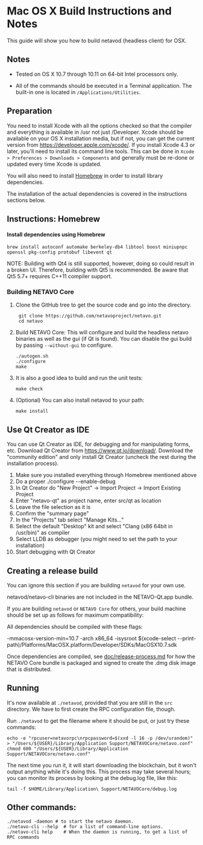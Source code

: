 Mac OS X Build Instructions and Notes
====================================
This guide will show you how to build netavod (headless client) for OSX.

Notes
-----

* Tested on OS X 10.7 through 10.11 on 64-bit Intel processors only.

* All of the commands should be executed in a Terminal application. The
built-in one is located in `/Applications/Utilities`.

Preparation
-----------

You need to install Xcode with all the options checked so that the compiler
and everything is available in /usr not just /Developer. Xcode should be
available on your OS X installation media, but if not, you can get the
current version from https://developer.apple.com/xcode/. If you install
Xcode 4.3 or later, you'll need to install its command line tools. This can
be done in `Xcode > Preferences > Downloads > Components` and generally must
be re-done or updated every time Xcode is updated.

You will also need to install [Homebrew](http://brew.sh) in order to install library
dependencies.

The installation of the actual dependencies is covered in the instructions
sections below.

Instructions: Homebrew
----------------------

#### Install dependencies using Homebrew

    brew install autoconf automake berkeley-db4 libtool boost miniupnpc openssl pkg-config protobuf libevent qt

NOTE: Building with Qt4 is still supported, however, doing so could result in a broken UI. Therefore, building with Qt5 is recommended. Be aware that Qt5 5.7+ requires C++11 compiler support.

### Building NETAVO Core

1. Clone the GitHub tree to get the source code and go into the directory.

        git clone https://github.com/netavoproject/netavo.git
        cd netavo

2.  Build NETAVO Core:
    This will configure and build the headless netavo binaries as well as the gui (if Qt is found).
    You can disable the gui build by passing `--without-gui` to configure.

        ./autogen.sh
        ./configure
        make

3.  It is also a good idea to build and run the unit tests:

        make check

4.  (Optional) You can also install netavod to your path:

        make install

Use Qt Creator as IDE
------------------------
You can use Qt Creator as IDE, for debugging and for manipulating forms, etc.
Download Qt Creator from https://www.qt.io/download/. Download the "community edition" and only install Qt Creator (uncheck the rest during the installation process).

1. Make sure you installed everything through Homebrew mentioned above
2. Do a proper ./configure --enable-debug
3. In Qt Creator do "New Project" -> Import Project -> Import Existing Project
4. Enter "netavo-qt" as project name, enter src/qt as location
5. Leave the file selection as it is
6. Confirm the "summary page"
7. In the "Projects" tab select "Manage Kits..."
8. Select the default "Desktop" kit and select "Clang (x86 64bit in /usr/bin)" as compiler
9. Select LLDB as debugger (you might need to set the path to your installation)
10. Start debugging with Qt Creator

Creating a release build
------------------------
You can ignore this section if you are building `netavod` for your own use.

netavod/netavo-cli binaries are not included in the NETAVO-Qt.app bundle.

If you are building `netavod` or `NETAVO Core` for others, your build machine should be set up
as follows for maximum compatibility:

All dependencies should be compiled with these flags:

 -mmacosx-version-min=10.7
 -arch x86_64
 -isysroot $(xcode-select --print-path)/Platforms/MacOSX.platform/Developer/SDKs/MacOSX10.7.sdk

Once dependencies are compiled, see [doc/release-process.md](release-process.md) for how the NETAVO Core
bundle is packaged and signed to create the .dmg disk image that is distributed.

Running
-------

It's now available at `./netavod`, provided that you are still in the `src`
directory. We have to first create the RPC configuration file, though.

Run `./netavod` to get the filename where it should be put, or just try these
commands:

    echo -e "rpcuser=netavorpc\nrpcpassword=$(xxd -l 16 -p /dev/urandom)" > "/Users/${USER}/Library/Application Support/NETAVOCore/netavo.conf"
    chmod 600 "/Users/${USER}/Library/Application Support/NETAVOCore/netavo.conf"

The next time you run it, it will start downloading the blockchain, but it won't
output anything while it's doing this. This process may take several hours;
you can monitor its process by looking at the debug.log file, like this:

    tail -f $HOME/Library/Application\ Support/NETAVOCore/debug.log

Other commands:
-------

    ./netavod -daemon # to start the netavo daemon.
    ./netavo-cli --help  # for a list of command-line options.
    ./netavo-cli help    # When the daemon is running, to get a list of RPC commands
